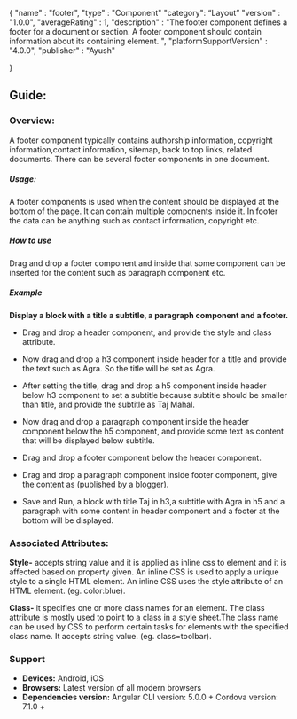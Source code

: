 
{
  "name" : "footer",
  "type" : "Component"
  "category": “Layout”
  "version" : "1.0.0",
  "averageRating" : 1,
  "description" : "The footer component defines a footer for a document or section.
A footer component should contain information about its containing element.
",
  "platformSupportVersion" : "4.0.0",
  "publisher" : "Ayush"

}



## Guide:
### Overview:
A footer component typically contains authorship information, copyright information,contact information, sitemap, back to top links, related documents.
There can be several footer components in one document.




##### Usage:
A footer components is used when the content should be displayed at the bottom of the page. It can contain multiple components inside it. In footer the data can be anything such as contact information, copyright etc.


##### How to use
Drag and drop a footer component and inside that some component can be inserted for the content such as paragraph component etc. 

##### Example
**Display a block with a title a subtitle, a paragraph component and a footer.**
- Drag and drop a header component, and provide the style and class attribute.
- Now drag and drop a h3 component inside header for a title and provide the text such as Agra. So the title will be set as Agra.
- After setting the title, drag and drop a h5 component inside header below h3 component to set a subtitle because subtitle should be smaller than title, and provide the subtitle as Taj Mahal.

- Now drag and drop a paragraph component inside the header component below the h5 component, and provide some text as content that will be displayed below subtitle.
- Drag and drop a footer component below the header component.
- Drag and drop a paragraph component inside footer component, give the content as (published by a blogger).
- Save and Run, a block with title Taj in h3,a subtitle with Agra in h5 and a paragraph with some content in header component and a footer at the bottom will be displayed.
  

### Associated Attributes:
**Style-** accepts string value and it is applied as inline css to element and it is affected based on property given. An inline CSS is used to apply a unique style to a single HTML element. An inline CSS uses the style attribute of an HTML element.
(eg. color:blue).

**Class-** it specifies one or more class names for an element. The class attribute is mostly used to point to a class in a style sheet.The class name can be used by CSS to perform certain tasks for elements with the specified class name. It accepts string value. (eg. class=toolbar).




### Support 
- **Devices:** Android, iOS
- **Browsers:**  Latest version of all modern browsers
- **Dependencies version:** 
 Angular CLI version: 5.0.0 + 
 Cordova version: 7.1.0 +









